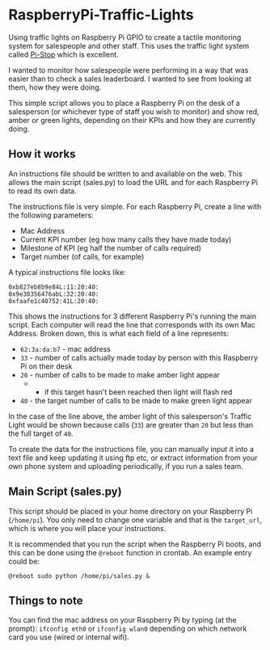 # RaspberryPi-Traffic-Lights
Using traffic lights on Raspberry Pi GPIO to create a tactile monitoring system for salespeople and other staff. This uses the traffic light system called [Pi-Stop](https://github.com/PiHw/Pi-Stop/blob/master/markdown_source/markdown/Discover-PiStop.md) which is excellent.

I wanted to monitor how salespeople were performing in a way that was easier than to check a sales leaderboard. I wanted to see from looking at them, how they were doing.

This simple script allows you to place a Raspberry Pi on the desk of a salesperson (or whichever type of staff you wish to monitor) and show red, amber or green lights, depending on their KPIs and how they are currently doing.

## How it works
An instructions file should be written to and available on the web. This allows the main script (sales.py) to load the URL and for each Raspberry Pi to read its own data.

The instructions file is very simple. For each Raspberry Pi, create a line with the following parameters:
* Mac Address
* Current KPI number (eg how many calls they have made today)
* Milestone of KPI (eg half the number of calls required)
* Target number (of calls, for example)

A typical instructions file looks like:

    0xb827eb8b9e84L:11:20:40:
    0x9e30356476abL:32:20:40:
    0xfaafe1c40752:41L:20:40:
This shows the instructions for 3 different Raspberry Pi's running the main script. Each computer will read the line that corresponds with its own Mac Address. Broken down, this is what each field of a line represents:

* `62:3a:da:b7` - mac address
* `33` - number of calls actually made today by person with this Raspberry Pi on their desk
* `20` - number of calls to be made to make amber light appear
  * - if this target hasn't been reached then light will flash red 
* `40` - the target number of calls to be made to make green light appear

In the case of the line above, the amber light of this salesperson's Traffic Light would be shown because calls (`33`) are greater than `20` but less than the full target of `40`.

To create the data for the instructions file, you can manually input it into a text file and keep updating it using ftp etc, or extract information from your own phone system and uploading periodically, if you run a sales team.

## Main Script (sales.py)
This script should be placed in your home directory on your Raspberry Pi (`/home/pi`). You only need to change one variable and that is the `target_url`, which is where you will place your instructions.

It is recommended that you run the script when the Raspberry Pi boots, and this can be done using the `@reboot` function in crontab. An example entry could be:

`@reboot sudo python /home/pi/sales.py &`

## Things to note
You can find the mac address on your Raspberry Pi by typing (at the prompt):
`ifconfig eth0` or `ifconfig wlan0` depending on which network card you use (wired or internal wifi).

